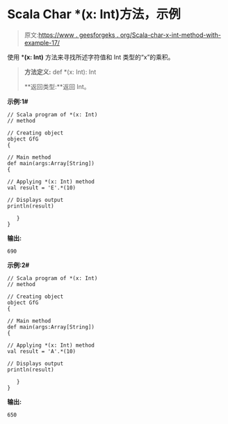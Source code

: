 # Scala Char *(x: Int)方法，示例

> 原文:[https://www . geesforgeks . org/Scala-char-x-int-method-with-example-17/](https://www.geeksforgeeks.org/scala-char-x-int-method-with-example-17/)

使用 ***(x: Int)** 方法来寻找所述字符值和 Int 类型的“x”的乘积。

> **方法定义:** def *(x: Int): Int
> 
> **返回类型:**返回 Int。

**示例:1#**

```
// Scala program of *(x: Int)
// method

// Creating object
object GfG
{  

// Main method
def main(args:Array[String])
{

// Applying *(x: Int) method 
val result = 'E'.*(10)

// Displays output
println(result)

   }
} 
```

**输出:**

```
690

```

**示例:2#**

```
// Scala program of *(x: Int)
// method

// Creating object
object GfG
{  

// Main method
def main(args:Array[String])
{

// Applying *(x: Int) method
val result = 'A'.*(10)

// Displays output
println(result)

   }
} 
```

**输出:**

```
650

```